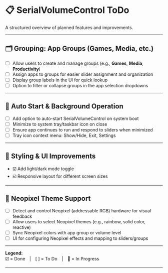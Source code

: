 ﻿# 📋 SerialVolumeControl ToDo

A structured overview of planned features and improvements.

---

## 🗂️ Grouping: App Groups (Games, Media, etc.)
- [ ] Allow users to create and manage groups (e.g., **Games**, **Media**, **Productivity**)
- [ ] Assign apps to groups for easier slider assignment and organization
- [ ] Display group labels in the UI for quick lookup
- [ ] Option to filter or collapse groups in the app selection dropdowns

---

## 🚀 Auto Start & Background Operation
- [ ] Add option to auto-start SerialVolumeControl on system boot
- [ ] Minimize to system tray/taskbar icon on close
- [ ] Ensure app continues to run and respond to sliders when minimized
- [ ] Tray icon context menu: Show/Hide, Exit, Settings

---

## 🎨 Styling & UI Improvements
- ☑️ Add light/dark mode toggle
- ☑️ Responsive layout for different screen sizes

---

## 🌈 Neopixel Theme Support
- [ ] Detect and control Neopixel (addressable RGB) hardware for visual feedback
- [ ] Allow users to select Neopixel themes (e.g., rainbow, solid color, reactive)
- [ ] Sync Neopixel colors with app group or volume level
- [ ] UI for configuring Neopixel effects and mapping to sliders/groups

---

**Legend:**  
☑️ = Done | [ ] = To Do | 📝 = In Progress

---